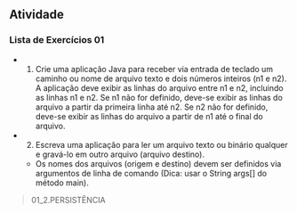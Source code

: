 ## Atividade

### Lista de Exercícios 01 ###

- 01. Crie uma aplicação Java para receber via entrada de teclado um caminho ou nome de arquivo texto e dois números inteiros (n1 e n2). A aplicação deve exibir as linhas do arquivo entre n1 e n2, incluindo as linhas n1 e n2. Se n1 não for definido, deve-se exibir as linhas do arquivo a partir da primeira linha até n2. Se n2 não for definido, deve-se exibir as linhas do arquivo a partir de n1 até o final do arquivo.
- 02. Escreva uma aplicação para ler um arquivo texto ou binário qualquer e gravá-lo em outro arquivo (arquivo destino).
    - Os nomes dos arquivos (origem e destino) devem ser definidos via argumentos de linha de comando (Dica: usar o String args[] do método main).

> 01_2.PERSISTÊNCIA
